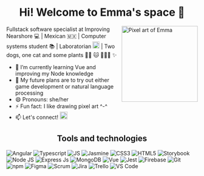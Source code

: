 <h1 align="center">Hi! Welcome to Emma's space 💫</h1>

<img alt="Pixel art of Emma" src="https://cdn.glitch.me/d2ab2403-ec2a-47bb-9c82-30a5c72c4859%2Fimage.png?v=1635474712492" align="right" width=200px/>

Fullstack software specialist at Improving Nearshore :computer:  | Mexican 🇲🇽 |
Computer systems student :books: | Laboratorian <img alt="Laboratoria" src="https://img.shields.io/badge/-%3CL%3E-%23FFE71A?style=for-the-badge&logo" height=18px width=18px/> |
Two dogs, one cat and some plants :dog::dog: :cat: :seedling::herb::cactus:  :sparkles:

- 🌱 I’m currently learning Vue and improving my Node knowledge
- 💭 My future plans are to try out either game development or natural language processing
- 😄 Pronouns: she/her
- ⚡ Fun fact: I like drawing pixel art ^-^
- 📫 Let's connect!   <a href="https://www.linkedin.com/in/emma-rosa-ramirez-aguila/" target="_blank"><img alt="LinkedIn" src="https://img.shields.io/badge/-LinkedIn-%230A66C2?style=for-the-badge&logo=linkedin" height=20px/></a>

<h2 align="center">Tools and technologies</h2>

<img alt="Angular" src="https://img.shields.io/badge/-Angular-%23DD0031?style=for-the-badge&logo=Angular"/> <img alt="Typescript" src="https://img.shields.io/badge/-Typescript-%23001e3c?style=for-the-badge&logo=Typescript"/> <img alt="JS" src="https://img.shields.io/badge/javascript%20-%23323330.svg?&style=for-the-badge&logo=javascript&logoColor=%23F7DF1E)"/> <img alt="Jasmine" src="https://img.shields.io/badge/-Jasmine-%238A4182?style=for-the-badge&logo=Jasmine"/> <img alt="CSS3" src="https://img.shields.io/badge/-CSS%203-%20%231572B6?style=for-the-badge&logo=CSS3"/> <img alt="HTML5" src="https://img.shields.io/badge/-HTML%205-E34F26?style=for-the-badge&logo=html5&logoColor=white"/> <img alt="Storybook" src="https://img.shields.io/badge/-Storybook-%23f5f6f7?style=for-the-badge&logo=Storybook"/> <img alt="Node JS" src="https://img.shields.io/badge/-Node%20JS-%23339933?style=for-the-badge&logo=Node.js&logoColor=white"/> <img alt="Express Js" src="https://img.shields.io/badge/-Express js-%23000000?style=for-the-badge&logo=Express"/> <img alt="MongoDB" src="https://img.shields.io/badge/-MongoDB-%23023430?style=for-the-badge&logo=MongoDB"/> <img alt="Vue" src="https://img.shields.io/badge/-Vue-%23213547?style=for-the-badge&logo=Vue.js"/> <img alt="Jest" src="https://img.shields.io/badge/-Jest-%23C21325?style=for-the-badge&logo=Jest"/> <img alt="Firebase" src="https://img.shields.io/badge/-Firebase-%23039BE5?style=for-the-badge&logo=Firebase&logoColor=FFCA28"/> <img alt="Git" src="https://img.shields.io/badge/-Git-%20%23F05032?style=for-the-badge&logo=Git&logoColor=white"/> <img alt="npm" src="https://img.shields.io/badge/-npm-%232d333b?style=for-the-badge&logo=npm"/> <img alt="Figma" src="https://img.shields.io/badge/-Figma-%20%239452EB?style=for-the-badge&logo=Figma&logoColor=white"/> <img alt="Scrum" src="https://img.shields.io/badge/-Scrum-%23294263?style=for-the-badge"/> <img alt="Jira" src="https://img.shields.io/badge/-Jira-%230052CC?style=for-the-badge&logo=Jira"/> <img alt="Trello" src="https://img.shields.io/badge/-Trello-%230052CC?style=for-the-badge&logo=trello"/> <img alt="VS Code" src="http://img.shields.io/badge/-VS%20Code-000000?style=for-the-badge&logo=Visual-studio-code&logoColor=blue"/>

